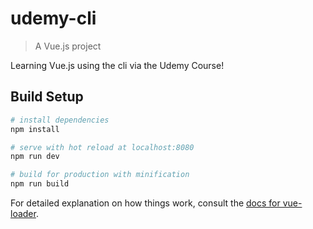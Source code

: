 # udemy-cli

> A Vue.js project

Learning Vue.js using the cli via the Udemy Course!

## Build Setup

```bash
# install dependencies
npm install

# serve with hot reload at localhost:8080
npm run dev

# build for production with minification
npm run build
```

For detailed explanation on how things work, consult the [docs for vue-loader](http://vuejs.github.io/vue-loader).
